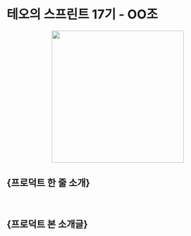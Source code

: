 # 테오의 스프린트 17기 - OO조
<p align="center">
  <img src="https://github.com/solssak/teoSprint-template/assets/107416133/5ef1229b-ff3f-4016-ae49-ce9047f80f63).png" width="300" height="300"/>
</p>

## {프로덕트 한 줄 소개}
<br >

## {프로덕트 본 소개글}
